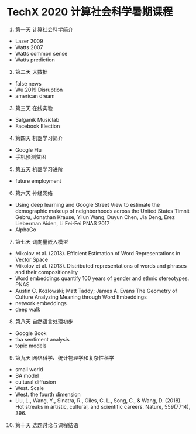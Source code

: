 # TechX 2020 计算社会科学暑期课程

1. 第一天 计算社会科学简介
  - Lazer 2009
  - Watts 2007
  - Watts common sense
  - Watts prediction
2. 第二天 大数据
  - false news
  - Wu 2019 Disruption
  - american dream
3. 第三天 在线实验
  - Salganik Musiclab
  - Facebook Election
4. 第四天 机器学习简介
  - Google Flu
  - 手机预测贫困
5. 第五天 机器学习进阶
  -  future employment
6. 第六天 神经网络
  - Using deep learning and Google Street View to estimate the demographic makeup of neighborhoods across the United States
Timnit Gebru, Jonathan Krause, Yilun Wang, Duyun Chen, Jia Deng, Erez Lieberman Aiden, Li Fei-Fei PNAS 2017
  - AlphaGo
7. 第七天 词向量嵌入模型
  - Mikolov et al. (2013). Efficient Estimation of Word Representations in Vector Space
  - Mikolov et al. (2013). Distributed representations of words and phrases and their compositionality
  - Word embeddings quantify 100 years of gender and ethnic stereotypes. PNAS
  - Austin C. Kozlowski; Matt Taddy; James A. Evans The Geometry of Culture Analyzing Meaning through Word Embeddings
  - network embeddings
  - deep walk
8. 第八天 自然语言处理初步
  - Google Book
  - tba sentiment analysis
  - topic models
9. 第九天 网络科学、统计物理学和复杂性科学
  - small world
  - BA model
  - cultural diffusion
  - West. Scale
  - West. the fourth dimension
  - Liu, L., Wang, Y., Sinatra, R., Giles, C. L., Song, C., & Wang, D. (2018). Hot streaks in artistic, cultural, and scientific careers. Nature, 559(7714), 396.
10. 第十天 选题讨论与课程结语
